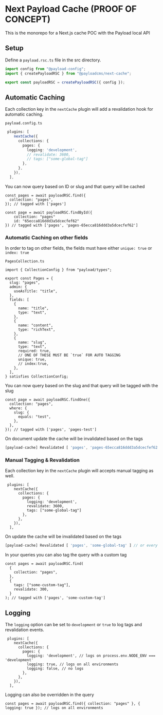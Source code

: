 # Next Payload Cache (PROOF OF CONCEPT)

This is the monorepo for a Next.js cache POC with the Payload local API

## Setup

Define a `payload.rsc.ts` file in the src directory.

```ts
import config from "@payload-config";
import { createPayloadRSC } from "@payloadcms/next-cache";

export const payloadRSC = createPayloadRSC({ config });
```

## Automatic Caching

Each collection key in the `nextCache` plugin will add a revalidation hook for automatic caching.

`payload.config.ts`

```ts
 plugins: [
    nextCache({
      collections: {
        pages: {
          logging: 'development',
          // revalidate: 3600,
          // tags: ["some-global-tag"]
        },
      },
    }),
  ],
```

You can now query based on ID or slug and that query will be cached

```tsx
const pages = await payloadRSC.find({
  collection: "pages",
}); // tagged with ['pages']

const page = await payloadRSC.findById({
    collection: "pages"
    id: "65ecca816ddd3a5dcecfef62"
}) // tagged with ['pages', 'pages-65ecca816ddd3a5dcecfef62']
```

### Automatic Caching on other fields

In order to tag on other fields, the fields must have either `unique: true` or `index: true`

`PagesCollection.ts`

```tsx
import { CollectionConfig } from "payload/types";

export const Pages = {
  slug: "pages",
  admin: {
    useAsTitle: "title",
  },
  fields: [
    {
      name: "title",
      type: "text",
    },
    {
      name: "content",
      type: "richText",
    },
    {
      name: "slug",
      type: "text",
      required: true,
      // ONE OF THESE MUST BE `true` FOR AUTO TAGGING
      unique: true,
      // index:true,
    },
  ],
} satisfies CollectionConfig;
```

You can now query based on the slug and that query will be tagged with the slug

```tsx
const page = await payloadRSC.findOne({
  collection: "pages",
  where: {
    slug: {
      equals: "test",
    },
  },
}); // tagged with ['pages', 'pages-test']
```

On document update the cache will be invalidated based on the tags

```ts
[payload-cache] Revalidated [ 'pages', 'pages-65ecca816ddd3a5dcecfef62', 'pages-test' ]
```

### Manual Tagging & Revalidation

Each collection key in the `nextCache` plugin will accepts manual tagging as well.

```tsx
 plugins: [
    nextCache({
      collections: {
        pages: {
          logging: 'development',
          revalidate: 3600,
          tags: ["some-global-tag"]
        },
      },
    }),
  ],
```

On update the cache will be invalidated based on the tags

```ts
[payload-cache] Revalidated [ 'pages', 'some-global-tag' ] // or every 3600 seconds
```

In your queries you can also tag the query with a custom tag

```tsx
const pages = await payloadRSC.find(
  {
    collection: "pages",
  },
  {
    tags: ["some-custom-tag"],
    revalidate: 300,
  }
); // tagged with ['pages', 'some-custom-tag']
```

## Logging

The `logging` option can be set to `development` or `true` to log tags and revalidation events.

```tsx
 plugins: [
    nextCache({
      collections: {
        pages: {
          logging: 'development', // logs on process.env.NODE_ENV === 'development'
          logging: true, // logs on all environments
          logging: false, // no logs
        },
      },
    }),
  ],
```

Logging can also be overridden in the query

```tsx
const pages = await payloadRSC.find({ collection: "pages" }, { logging: true }); // logs on all environments
```
